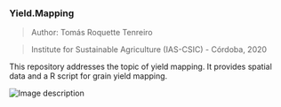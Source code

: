 ### Yield.Mapping

> Author: Tomás Roquette Tenreiro

> Institute for Sustainable Agriculture (IAS-CSIC) - Córdoba, 2020

This repository addresses the topic of yield mapping. It provides spatial data and a R script for grain yield mapping. 

![Image description](Cover.jpg)
